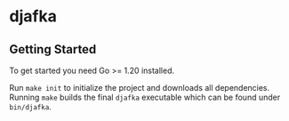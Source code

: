 # djafka

## Getting Started

To get started you need Go >= 1.20 installed.

Run `make init` to initialize the project and downloads all dependencies.
Running `make` builds the final `djafka` executable which can be found under
`bin/djafka`.
